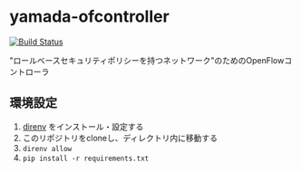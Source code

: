 # yamada-ofcontroller

[![Build Status](http://drone.ais.cmc.osaka-u.ac.jp/api/badges/core-grid/yamada-ofcontroller/status.svg)](http://drone.ais.cmc.osaka-u.ac.jp/core-grid/yamada-ofcontroller)

"ロールベースセキュリティポリシーを持つネットワーク"のためのOpenFlowコントローラ

## 環境設定

1. [direnv](https://github.com/direnv/direnv) をインストール・設定する
2. このリポジトリをcloneし、ディレクトリ内に移動する
3. `direnv allow`
4. `pip install -r requirements.txt`

